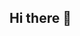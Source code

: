 ## Hi there 👋

<!--
**Nicknul/Nicknul** is a ✨ _special_ ✨ repository because its `README.md` (this file) appears on your GitHub profile.

Here are some ideas to get you started:

- 🔭 I’m currently working on ...
- 🌱 I’m currently learning ...
- 👯 I’m looking to collaborate on ...
- 🤔 I’m looking for help with ...
- 💬 Ask me about ...
- 📫 How to reach me: ...
- 😄 Pronouns: ...
- ⚡ Fun fact: ...
-->

<!--토큰 번호 : 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-->
<!--
<a href="https://hits.seeyoufarm.com"><img src="https://hits.seeyoufarm.com/api/count/incr/badge.svg?url=https%3A%2F%2Fgithub.com%2FNicknul%2FNicknul&count_bg=%238800FF&title_bg=%2375009C&icon=&icon_color=%23E7E7E7&title=hits&edge_flat=false"/></a>

![](./profile-3d-contrib/profile-night-rainbow.svg)

<picture>
  <source
    srcset="https://github-readme-stats.vercel.app/api?username=Nicknul&show_icons=true&theme=buefy"
    media="(prefers-color-scheme: dark)"
  />
  <source
    srcset="https://github-readme-stats.vercel.app/api?username=Nicknul&show_icons=true"
    media="(prefers-color-scheme: light), (prefers-color-scheme: no-preference)"
  />
  <img src="https://github-readme-stats.vercel.app/api?username=Nicknul&show_icons=true" />
</picture>

[![Top Langs](https://github-readme-stats.vercel.app/api/top-langs/?username=Nicknul)](https://github.com/anuraghazra/github-readme-stats)-->

